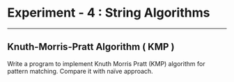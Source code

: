 # Experiment - 4 : String Algorithms
---
## Knuth-Morris-Pratt Algorithm ( KMP )

Write a program to implement Knuth Morris Pratt (KMP) algorithm for pattern matching.
Compare it with naïve approach.